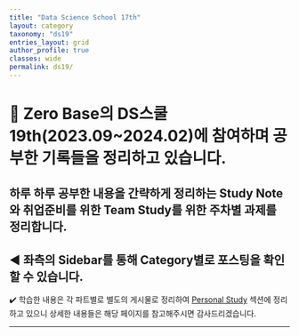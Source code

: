 ```yaml
---
title: "Data Science School 17th"
layout: category
taxonomy: "ds19"
entries_layout: grid
author_profile: true
classes: wide
permalink: ds19/
---
```


# 📌 Zero Base의 DS스쿨 19th(2023.09~2024.02)에 참여하며 공부한 기록들을 정리하고 있습니다.
## 하루 하루 공부한 내용을 간략하게 정리하는 Study Note와 취업준비를 위한 Team Study를 위한 주차별 과제를 정리합니다. 
## ◀️ 좌측의 Sidebar를 통해 Category별로 포스팅을 확인할 수 있습니다.


✔️ 학습한 내용은 각 파트별로 별도의 게시물로 정리하여 [Personal Study](https://kimgabe.github.io/personal_study/) 섹션에 정리하고 있으니 상세한 내용들은 해당 페이지를 참고해주시면 감사드리겠습니다.

---
<br>
<br>